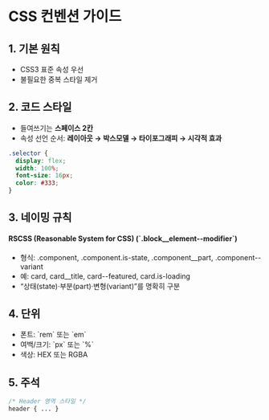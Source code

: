 # CSS 컨벤션 가이드

## 1. 기본 원칙
- CSS3 표준 속성 우선
- 불필요한 중복 스타일 제거

## 2. 코드 스타일
- 들여쓰기는 **스페이스 2칸**
- 속성 선언 순서: **레이아웃 → 박스모델 → 타이포그래피 → 시각적 효과**
```css
.selector {
  display: flex;
  width: 100%;
  font-size: 16px;
  color: #333;
}
```

## 3. 네이밍 규칙
#### RSCSS (Reasonable System for CSS) (\`.block__element--modifier\`)
- 형식: .component, .component.is-state, .component__part, .component--variant
- 예: card, card__title, card--featured, card.is-loading
- “상태(state)·부분(part)·변형(variant)”를 명확히 구분

## 4. 단위
- 폰트: \`rem\` 또는 \`em\`  
- 여백/크기: \`px\` 또는 \`%\`  
- 색상: HEX 또는 RGBA

## 5. 주석
```css
/* Header 영역 스타일 */
header { ... }
```
